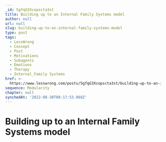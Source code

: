 ```yaml
---
_id: 5gfqG3Xcopscta3st
title: Building up to an Internal Family Systems model
author: null
url: null
slug: building-up-to-an-internal-family-systems-model
type: post
tags:
  - LessWrong
  - Concept
  - Post
  - Motivations
  - Subagents
  - Emotions
  - Therapy
  - Internal_Family Systems
href: >-
  https://www.lesswrong.com/posts/5gfqG3Xcopscta3st/building-up-to-an-internal-family-systems-model
sequence: Modularity
chapter: null
synchedAt: '2022-08-30T08:17:53.068Z'
---
```

# Building up to an Internal Family Systems model

